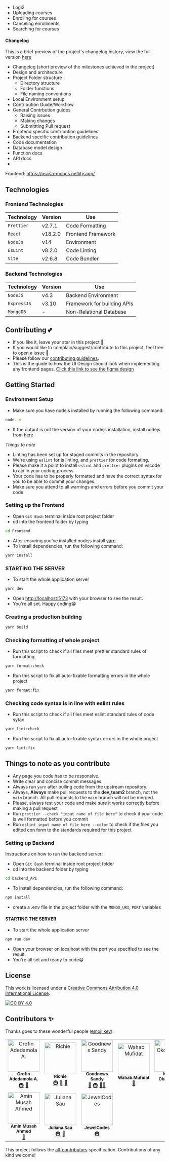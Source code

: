
- Logi2
- Uploading courses
- Enrolling for courses
- Canceling enrollments
- Searching for courses

#### Changelog
This is a brief preview of the project's changelog history, view the full version [here](../CHANGELOG.md)


<!-- - Introduction
- Getting started
  - Prerequisites
  - Installation Guide
  - Usage -->
- Changelog (short preview of the milestones achieved in the project)
- Design and architecture
- Project Folder structure
  - Directory structure
  - Folder functions
  - File naming conventions
- Local Environment setup
- Contribution Guide/Workflow
- General Contrbution guides
  - Raising issues
  - Making changes
  - Submittting Pull request
- Frontend specific contribution guidelines
- Backend specific contribution guidelines
- Code documentation
- Database model design
- Function docs
- API docs
- 
Frontend: https://oscsa-moocs.netlify.app/

## Technologies

### Frontend Technologies

| Technology         | Version | Use                  |
| ------------------ | ------- | -------------------- |
| `Prettier`         | v2.7.1  | Code Formatting      |
| `React`            | v18.2.0 | Frontend Framework   |
| `NodeJs`           | v14     | Environment          |
| `EsLint`           | v8.2.0  | Code Linting         |
| `Vite`             | v2.6.8  | Code Bundler         |

### Backend Technologies

| Technology              | Version | Use                         |
| ----------------------- | ------- | --------------------------- |
| `NodeJS`                | v4.3    | Backend Environment         |
| `ExpressJS`             | v3.10   | Framework for building APIs |
| `MongoDB`               |    -    | Non-Relational Database     |


## Contributing :two_hearts:
- If you like it, leave your star in this project :star2:
- If you would like to complain/suggest/contribute to this project, feel free to open a issue :heart_decoration:
- Please follow our [contributing guidelines](https://github.com/Open-Science-Community-Saudi-Arabia/MOOCs/blob/main/CONTRIBUTING.md).
- This is the guide to how the UI Design should look when implementing any frontend pages. [Click this link to see the figma design](https://www.figma.com/file/mkhBuJAS2arzy3wrbTZp2D/Simple-Landing-page-for-OSCSA%2C-with-Log-In-and-Sign-Up-Pages?node-id=0%3A1) 

## Getting Started

### Environment Setup

- Make sure you have nodejs installed by running the following command:

```bash
node -v
```

- If the output is not the version of your nodejs installation, install nodejs from [here](https://nodejs.org/en/download/)

*Things to note*
- Linting has been set up for staged commits in the repository.
- We're using `eslint` for js linting, and `prettier` for code formating.
- Please make it a point to install `eslint` and `prettier` plugins on vscode to aid in your coding process.
- Your code has to be properly formatted and have the correct syntax for you to be able to commit your changes.
- Make sure you attend to all warnings and errors before you commit your code

### Setting up the Frontend

- Open `Git Bash` terminal inside root project folder
- cd into the frontend folder by typing

```bash
cd Frontend
```

- After ensuring you've installed nodejs install [yarn](https://www.npmjs.com/package/yarn).
- To install dependencies, run the following command:

```bash
yarn install
```


### STARTING THE SERVER

- To start the whole application server

```bash
yarn dev
```

- Open [http://localhost:5173](http://localhost:5173) with your browser to see the result.
- You're all set. Happy coding😁

### Creating a production building

```bash
yarn build
```

### Checking formatting of whole project

- Run this script to check if all files meet prettier standard rules of formatting

```bash
yarn format:check
```

- Run this script to fix all auto-fixable formatting errors in the whole project

```bash
yarn format:fix
```

### Checking code syntax is in line with eslint rules

- Run this script to check if all files meet eslint standard rules of code sytax

```bash
yarn lint:check
```

- Run this script to fix all auto-fixable syntax errors in the whole project

```bash
yarn lint:fix
```

## Things to note as you contribute

- Any page you code has to be responsive.
- Write clear and concise commit messages.
- Always run `yarn` after pulling code from the upstream repository.
- Always, **Always** make pull requests to the **dev_team2** branch, not the `main` branch. All pull requests to the `main` branch will not be merged.
- Please, always test your code and make sure it works correctly before making a pull request
- Run `prettier --check "input name of file here"` to check if your code is well formatted before you commit
- Run `eslint input name of file here --color` to check if the files you edited con form to the standards required for this project

### Setting up Backend

Instructions on how to run the backend server:

- Open `Git Bash` terminal inside root project folder
- cd into the backend folder by typing

```bash
cd backend_API
```

- To install dependencies, run the following command:

```bash
npm install
```

- create a .env file in the project folder with the `MONGO_URI`, `PORT` variables

#### STARTING THE SERVER

- To start the whole application server

```bash
npm run dev
```

- Open your browser on localhost with the port you specified to see the result.
- You're all set and ready to code😁

## License

This work is licensed under a
[Creative Commons Attribution 4.0 International License][cc-by].

[![CC BY 4.0][cc-by-image]][cc-by]

## Contributors ✨

Thanks goes to these wonderful people ([emoji key](https://allcontributors.org/docs/en/emoji-key)):

<!-- ALL-CONTRIBUTORS-LIST:START - Do not remove or modify this section -->
<!-- prettier-ignore-start -->
<!-- markdownlint-disable -->
<table>
  <tbody>
    <tr>
      <td align="center"><a href="http://adedamolaorofin.web.app"><img src="https://avatars.githubusercontent.com/u/74486522?v=4?s=100" width="100px;" alt="Orofin Adedamola A."/><br /><sub><b>Orofin Adedamola A.</b></sub></a><br /><a href="#infra-Meekunn" title="Infrastructure (Hosting, Build-Tools, etc)">🚇</a> <a href="#design-Meekunn" title="Design">🎨</a></td>
      <td align="center"><a href="https://realrichi3.github.io"><img src="https://avatars.githubusercontent.com/u/76791916?v=4?s=100" width="100px;" alt="Richie"/><br /><sub><b>Richie</b></sub></a><br /><a href="#infra-RealRichi3" title="Infrastructure (Hosting, Build-Tools, etc)">🚇</a> <a href="#ideas-RealRichi3" title="Ideas, Planning, & Feedback">🤔</a> <a href="https://github.com/Open-Science-Community-Saudi-Arabia/MOOCs/pulls?q=is%3Apr+reviewed-by%3ARealRichi3" title="Reviewed Pull Requests">👀</a></td>
      <td align="center"><a href="https://goodnewssandy.netlify.app/"><img src="https://avatars.githubusercontent.com/u/54219127?v=4?s=100" width="100px;" alt="Goodnews Sandy"/><br /><sub><b>Goodnews Sandy</b></sub></a><br /><a href="https://github.com/Open-Science-Community-Saudi-Arabia/MOOCs/pulls?q=is%3Apr+reviewed-by%3Asandygudie" title="Reviewed Pull Requests">👀</a> <a href="#infra-sandygudie" title="Infrastructure (Hosting, Build-Tools, etc)">🚇</a> <a href="#mentoring-sandygudie" title="Mentoring">🧑‍🏫</a></td>
      <td align="center"><a href="https://github.com/mufidat3250"><img src="https://avatars.githubusercontent.com/u/77861437?v=4?s=100" width="100px;" alt="Wahab Mufidat"/><br /><sub><b>Wahab Mufidat</b></sub></a><br /><a href="#design-mufidat3250" title="Design">🎨</a></td>
      <td align="center"><a href="https://github.com/anslemkelechi"><img src="https://avatars.githubusercontent.com/u/47811347?v=4?s=100" width="100px;" alt="Kelechi Okoronkwo"/><br /><sub><b>Kelechi Okoronkwo</b></sub></a><br /><a href="#infra-anslemkelechi" title="Infrastructure (Hosting, Build-Tools, etc)">🚇</a></td>
      <td align="center"><a href="https://github.com/oEbuka"><img src="https://avatars.githubusercontent.com/u/94439139?v=4?s=100" width="100px;" alt="Obiora Ebuka"/><br /><sub><b>Obiora Ebuka</b></sub></a><br /><a href="#infra-oEbuka" title="Infrastructure (Hosting, Build-Tools, etc)">🚇</a></td>
      <td align="center"><a href="http://okereke.dev"><img src="https://avatars.githubusercontent.com/u/65835404?v=4?s=100" width="100px;" alt="Okereke Chinweotito"/><br /><sub><b>Okereke Chinweotito</b></sub></a><br /><a href="https://github.com/Open-Science-Community-Saudi-Arabia/MOOCs/commits?author=okerekechinweotito" title="Tests">⚠️</a> <a href="#infra-okerekechinweotito" title="Infrastructure (Hosting, Build-Tools, etc)">🚇</a></td>
    </tr>
    <tr>
      <td align="center"><a href="https://github.com/AminMusah"><img src="https://avatars.githubusercontent.com/u/60413409?v=4?s=100" width="100px;" alt="Amin Musah Ahmed"/><br /><sub><b>Amin Musah Ahmed</b></sub></a><br /><a href="https://github.com/Open-Science-Community-Saudi-Arabia/MOOCs/issues?q=author%3AAminMusah" title="Bug reports">🐛</a></td>
      <td align="center"><a href="https://julianasau.vercel.app"><img src="https://avatars.githubusercontent.com/u/49183775?v=4?s=100" width="100px;" alt="Juliana Sau "/><br /><sub><b>Juliana Sau </b></sub></a><br /><a href="#infra-JulianaSau" title="Infrastructure (Hosting, Build-Tools, etc)">🚇</a> <a href="#ideas-JulianaSau" title="Ideas, Planning, & Feedback">🤔</a></td>
      <td align="center"><a href="https://github.com/ORIYOMI289"><img src="https://avatars.githubusercontent.com/u/63899878?v=4?s=100" width="100px;" alt="JewelCodes"/><br /><sub><b>JewelCodes</b></sub></a><br /><a href="#infra-ORIYOMI289" title="Infrastructure (Hosting, Build-Tools, etc)">🚇</a></td>
    </tr>
  </tbody>
</table>

<!-- <div class="next-button"> -->

<!-- markdownlint-restore -->
<!-- prettier-ignore-end -->

<!-- ALL-CONTRIBUTORS-LIST:END -->

This project follows the [all-contributors](https://github.com/all-contributors/all-contributors) specification. Contributions of any kind welcome!

<!-- MARKDOWN LINKS & IMAGES -->
<!-- https://www.markdownguide.org/basic-syntax/#reference-style-links -->
[cc-by]: http://creativecommons.org/licenses/by/4.0/
[cc-by-image]: https://i.creativecommons.org/l/by/4.0/88x31.png
[cc-by-shield]: https://img.shields.io/badge/License-CC%20BY%204.0-lightgrey.svg?style=flat-square
[forks-shield]: https://img.shields.io/github/forks/Open-Science-Community-Saudi-Arabia/MOOCs.svg?style=flat-square
[forks-url]: https://github.com/Open-Science-Community-Saudi-Arabia/MOOCs/network/members
[stars-shield]: https://img.shields.io/github/stars/Open-Science-Community-Saudi-Arabia/MOOCs.svg?style=flat-square&color=brightgreen
[stars-url]: https://github.com/Open-Science-Community-Saudi-Arabia/MOOCs/stargazers
[issues-shield]: https://img.shields.io/github/issues/Open-Science-Community-Saudi-Arabia/MOOCs.svg?style=flat-square
[issues-url]: https://github.com/Open-Science-Community-Saudi-Arabia/MOOCs/issues


